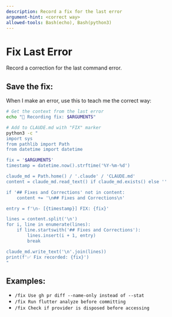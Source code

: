 ```yaml
---
description: Record a fix for the last error
argument-hint: <correct way>
allowed-tools: Bash(echo), Bash(python3)
---
```


# Fix Last Error

Record a correction for the last command error.

## Save the fix:

When I make an error, use this to teach me the correct way:

```bash
# Get the context from the last error
echo "📝 Recording fix: $ARGUMENTS"

# Add to CLAUDE.md with "FIX" marker
python3 -c "
import sys
from pathlib import Path
from datetime import datetime

fix = '$ARGUMENTS'
timestamp = datetime.now().strftime('%Y-%m-%d')

claude_md = Path.home() / '.claude' / 'CLAUDE.md'
content = claude_md.read_text() if claude_md.exists() else ''

if '## Fixes and Corrections' not in content:
    content += '\n## Fixes and Corrections\n'

entry = f'\n- [{timestamp}] FIX: {fix}'

lines = content.split('\n')
for i, line in enumerate(lines):
    if line.startswith('## Fixes and Corrections'):
        lines.insert(i + 1, entry)
        break

claude_md.write_text('\n'.join(lines))
print(f'✅ Fix recorded: {fix}')
"
```

## Examples:
- `/fix Use gh pr diff --name-only instead of --stat`
- `/fix Run flutter analyze before committing`
- `/fix Check if provider is disposed before accessing`